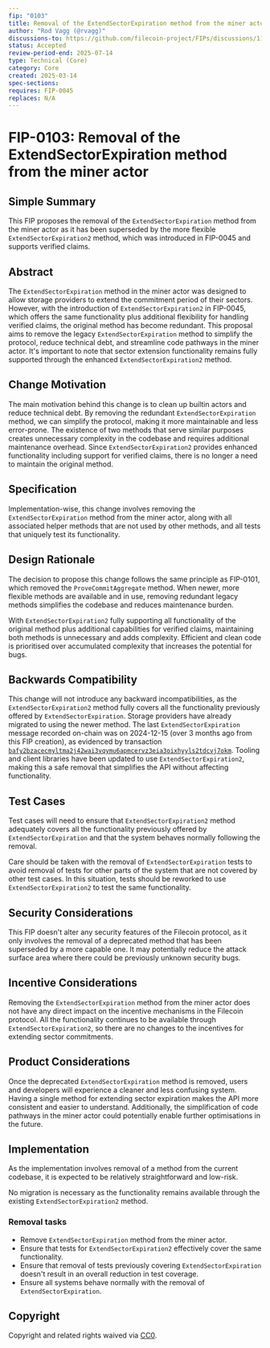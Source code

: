 ```yaml
---
fip: "0103"
title: Removal of the ExtendSectorExpiration method from the miner actor
author: "Rod Vagg (@rvagg)"
discussions-to: https://github.com/filecoin-project/FIPs/discussions/1116
status: Accepted
review-period-end: 2025-07-14
type: Technical (Core)
category: Core
created: 2025-03-14
spec-sections: 
requires: FIP-0045
replaces: N/A
---
```


# FIP-0103: Removal of the ExtendSectorExpiration method from the miner actor

## Simple Summary

This FIP proposes the removal of the `ExtendSectorExpiration` method from the miner actor as it has been superseded by the more flexible `ExtendSectorExpiration2` method, which was introduced in FIP-0045 and supports verified claims.

## Abstract

The `ExtendSectorExpiration` method in the miner actor was designed to allow storage providers to extend the commitment period of their sectors. However, with the introduction of `ExtendSectorExpiration2` in FIP-0045, which offers the same functionality plus additional flexibility for handling verified claims, the original method has become redundant. This proposal aims to remove the legacy `ExtendSectorExpiration` method to simplify the protocol, reduce technical debt, and streamline code pathways in the miner actor. It's important to note that sector extension functionality remains fully supported through the enhanced `ExtendSectorExpiration2` method.

## Change Motivation

The main motivation behind this change is to clean up builtin actors and reduce technical debt. By removing the redundant `ExtendSectorExpiration` method, we can simplify the protocol, making it more maintainable and less error-prone. The existence of two methods that serve similar purposes creates unnecessary complexity in the codebase and requires additional maintenance overhead. Since `ExtendSectorExpiration2` provides enhanced functionality including support for verified claims, there is no longer a need to maintain the original method.

## Specification

Implementation-wise, this change involves removing the `ExtendSectorExpiration` method from the miner actor, along with all associated helper methods that are not used by other methods, and all tests that uniquely test its functionality.

## Design Rationale

The decision to propose this change follows the same principle as FIP-0101, which removed the `ProveCommitAggregate` method. When newer, more flexible methods are available and in use, removing redundant legacy methods simplifies the codebase and reduces maintenance burden. 

With `ExtendSectorExpiration2` fully supporting all functionality of the original method plus additional capabilities for verified claims, maintaining both methods is unnecessary and adds complexity. Efficient and clean code is prioritised over accumulated complexity that increases the potential for bugs.

## Backwards Compatibility

This change will not introduce any backward incompatibilities, as the `ExtendSectorExpiration2` method fully covers all the functionality previously offered by `ExtendSectorExpiration`. Storage providers have already migrated to using the newer method. The last `ExtendSectorExpiration` message recorded on-chain was on 2024-12-15 (over 3 months ago from this FIP creation), as evidenced by transaction [`bafy2bzacecmyltma2j42wai3vqymu6apmcervz3eia3oixhyyls2tdcvj7okm`](https://filfox.info/en/message/bafy2bzacecmyltma2j42wai3vqymu6apmcervz3eia3oixhyyls2tdcvj7okm). Tooling and client libraries have been updated to use `ExtendSectorExpiration2`, making this a safe removal that simplifies the API without affecting functionality.

## Test Cases

Test cases will need to ensure that `ExtendSectorExpiration2` method adequately covers all the functionality previously offered by `ExtendSectorExpiration` and that the system behaves normally following the removal.

Care should be taken with the removal of `ExtendSectorExpiration` tests to avoid removal of tests for other parts of the system that are not covered by other test cases. In this situation, tests should be reworked to use `ExtendSectorExpiration2` to test the same functionality.

## Security Considerations

This FIP doesn't alter any security features of the Filecoin protocol, as it only involves the removal of a deprecated method that has been superseded by a more capable one. It may potentially reduce the attack surface area where there could be previously unknown security bugs.

## Incentive Considerations

Removing the `ExtendSectorExpiration` method from the miner actor does not have any direct impact on the incentive mechanisms in the Filecoin protocol. All the functionality continues to be available through `ExtendSectorExpiration2`, so there are no changes to the incentives for extending sector commitments.

## Product Considerations

Once the deprecated `ExtendSectorExpiration` method is removed, users and developers will experience a cleaner and less confusing system. Having a single method for extending sector expiration makes the API more consistent and easier to understand. Additionally, the simplification of code pathways in the miner actor could potentially enable further optimisations in the future.

## Implementation

As the implementation involves removal of a method from the current codebase, it is expected to be relatively straightforward and low-risk.

No migration is necessary as the functionality remains available through the existing `ExtendSectorExpiration2` method.

### Removal tasks

- Remove `ExtendSectorExpiration` method from the miner actor.
- Ensure that tests for `ExtendSectorExpiration2` effectively cover the same functionality.
- Ensure that removal of tests previously covering `ExtendSectorExpiration` doesn't result in an overall reduction in test coverage.
- Ensure all systems behave normally with the removal of `ExtendSectorExpiration`.

## Copyright

Copyright and related rights waived via [CC0](https://creativecommons.org/publicdomain/zero/1.0/).
